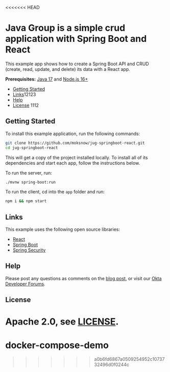 <<<<<<< HEAD
# Java Group is a simple crud application with Spring Boot and React
 
This example app shows how to create a Spring Boot API and CRUD (create, read, update, and delete) its data with a React app.

**Prerequisites:** [Java 17](https://www.oracle.com/java/technologies/javase/jdk17-archive-downloads.html) and [Node.js 16+](https://nodejs.org/)

* [Getting Started](#getting-started)
* [Links](#links)12123
* [Help](#help)
* [License](#license)
1112
## Getting Started

To install this example application, run the following commands:

```bash
git clone https://github.com/moksnow/jug-springboot-react.git
cd jug-springboot-react
```

This will get a copy of the project installed locally. To install all of its dependencies and start each app, follow the instructions below.

To run the server, run:
 
```bash
./mvnw spring-boot:run
```

To run the client, cd into the `app` folder and run:
 
```bash
npm i && npm start
```


## Links

This example uses the following open source libraries:

* [React](https://reactjs.org/)
* [Spring Boot](https://spring.io/projects/spring-boot)
* [Spring Security](https://spring.io/projects/spring-security)

## Help

Please post any questions as comments on the [blog post](https://developer.okta.com/blog/2022/06/17/simple-crud-react-and-spring-boot), or visit our [Okta Developer Forums](https://devforum.okta.com/).

## License

Apache 2.0, see [LICENSE](LICENSE).
=======
# docker-compose-demo
>>>>>>> a0b6fd6867a0509254952c1073732496d0f0244c
